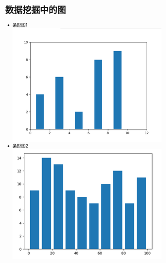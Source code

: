 # 数据挖掘中的图
* 条形图1![image](https://github.com/ChenLaiHong/python/blob/master/test/images/tiaoxingtu.png)
* 条形图2![image](https://github.com/ChenLaiHong/python/blob/master/test/images/tiaoxingtu2.png)
